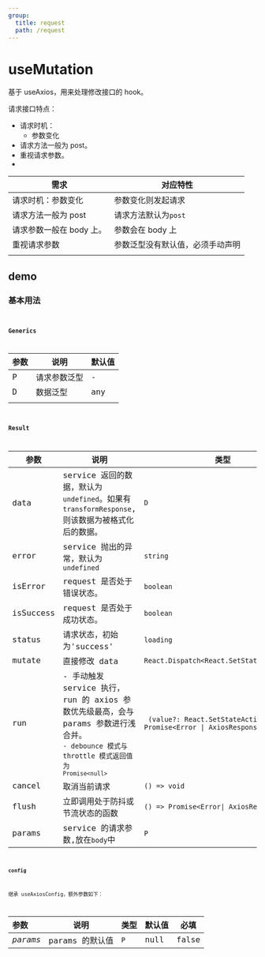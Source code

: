 ```yaml
---
group:
  title: request
  path: /request
---
```


# useMutation

基于 useAxios，用来处理修改接口的 hook。

请求接口特点：

- 请求时机：
  - 参数变化
- 请求方法一般为 post。
- 重视请求参数。
-

| 需求                     | 对应特性                         |
| ------------------------ | -------------------------------- |
| 请求时机：参数变化       | 参数变化则发起请求               |
| 请求方法一般为 post      | 请求方法默认为`post`             |
| 请求参数一般在 body 上。 | 参数会在 body 上                 |
| 重视请求参数             | 参数泛型没有默认值，必须手动声明 |
|                          |                                  |

## demo

### 基本用法

<code src="./Demo/Base.tsx"><code>

### Generics

| 参数 | 说明         | 默认值 |
| ---- | ------------ | ------ |
| P    | 请求参数泛型 | -      |
| D    | 数据泛型     | any    |
|      |              |        |

### Result

| 参数      | 说明                                                                                                                                            | 类型                                                                       |
| --------- | ----------------------------------------------------------------------------------------------------------------------------------------------- | -------------------------------------------------------------------------- |
| data      | service 返回的数据，默认为 `undefined`。如果有 `transformResponse`, 则该数据为被格式化后的数据。                                                | `D`                                                                        |
| error     | service 抛出的异常，默认为 `undefined`                                                                                                          | `string`                                                                   |
| isError   | request 是否处于错误状态。                                                                                                                      | `boolean`                                                                  |
| isSuccess | request 是否处于成功状态。                                                                                                                      | `boolean`                                                                  |
| status    | 请求状态，初始为'success'                                                                                                                       | `loading`                                                                  |
| mutate    | 直接修改 data                                                                                                                                   | `React.Dispatch<React.SetStateAction<D>>`                                  |
| run       | - 手动触发 service 执行，run 的 axios 参数优先级最高，会与 params 参数进行浅合并。<br ><code>- debounce 模式与 throttle 模式返回值为 `Promise<null>` | ` (value?: React.SetStateAction<P>) => Promise<Error \| AxiosResponse<D>>` |
| cancel    | 取消当前请求                                                                                                                                    | `() => void`                                                               |
| flush     | 立即调用处于防抖或节流状态的函数                                                                                                                | `() => Promise<Error\| AxiosResponse<D>>`                                  |
| params    | service 的请求参数,放在`body`中                                                                                                                 | `P`                                                                        |

#### config

继承 useAxiosConfig，额外参数如下：

| **参数** | **说明**        | **类型** | **默认值** | 必填  |
| :------- | --------------- | -------- | ---------- | ----- |
| _params_ | params 的默认值 | `P`      | null       | false |
